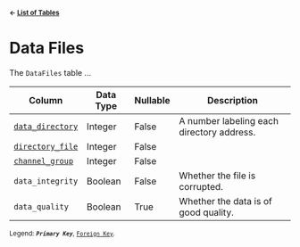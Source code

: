 <sup>**← [List of Tables](schema.md)**</sup>

# Data Files 

The `DataFiles` table ...

| Column                                    | Data Type | Nullable | Description                               |
| ------------------------------------------| --------- | -------- | ----------------------------------------- |
| [`data_directory`](data_directories.md)   | Integer   | False    | A number labeling each directory address. |
| [`directory_file`](data_types.md)         | Integer   | False    |                                           |
| [`channel_group`](channel_group_index.md) | Integer   | False    |                                           |
| `data_integrity`                          | Boolean   | False    | Whether the file is corrupted.            |
| `data_quality`                            | Boolean   | True     | Whether the data is of good quality.      |

<sup>Legend: ***`Primary Key`***, [`Foreign Key`](data_files.md).</sup>
